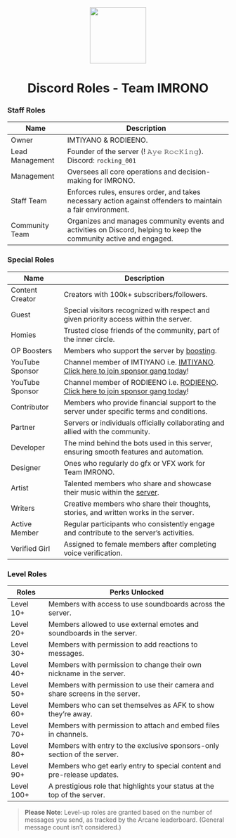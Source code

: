 <div align="center">
    <img src="https://i.postimg.cc/xjhpxgkf/Team-IMRONO.png" width="128px" style="max-width:100%;">
    <h1>Discord Roles - Team IMRONO</h1>
</div>

<h3>Staff Roles</h3>

| Name           | Description                                                                                                           |
|----------------|-----------------------------------------------------------------------------------------------------------------------|
| Owner          | IMTIYANO & RODIEENO.                                                                                                  |
| Lead Management| Founder of the server (! 𝙰𝚢𝚎 𝚁𝚘𝚌𝙺𝚒𝚗𝚐). Discord: `rocking_001`| UID: `1164055637362229258`                            |
| Management     | Oversees all core operations and decision-making for IMRONO.                                                          |
| Staff Team     | Enforces rules, ensures order, and takes necessary action against offenders to maintain a fair environment.           |
| Community Team | Organizes and manages community events and activities on Discord, helping to keep the community active and engaged.   |

<h3>Special Roles</h3>

| Name              | Description                                                                                                                                                                                                     |
|-------------------|-----------------------------------------------------------------------------------------------------------------------------------------------------------------------------------------------------------------|
| Content Creator   | Creators with 100k+ subscribers/followers.                                                                                                                                                                      |
| Guest             | Special visitors recognized with respect and given priority access within the server.                                                                                                                           |
| Homies            | Trusted close friends of the community, part of the inner circle.                                                                                                                                               |
| OP Boosters       | Members who support the server by [boosting](https://support.discord.com/hc/en-us/articles/360028038352-Server-Boosting-).                                                                                      |
| YouTube Sponsor   | Channel member of IMTIYANO i.e. [IMTIYANO](https://www.youtube.com/@imtiyano).                           [Click here to join sponsor gang today](https://www.youtube.com/@imtiyano/join)!                        |
| YouTube Sponsor   | Channel member of RODIEENO i.e. [RODIEENO](https://www.youtube.com/@rodieeno).                          [Click here to join sponsor gang today](https://www.youtube.com/@rodieeno/join)!                        |
| Contributor       | Members who provide financial support to the server under specific terms and conditions.                                                                                                                        |
| Partner           | Servers or individuals officially collaborating and allied with the community.                                                                                                                                  |
| Developer         | The mind behind the bots used in this server, ensuring smooth features and automation.                                                                                                                          |
| Designer          | Ones who regularly do gfx or VFX work for Team IMRONO.                                                                                                                                                          |
| Artist            | Talented members who share and showcase their music within the [server](https://discord.gg/imrono).                                                                                                             |
| Writers           | Creative members who share their thoughts, stories, and written works in the server.                                                                                                                            |
| Active Member     | Regular participants who consistently engage and contribute to the server’s activities.                                                                                                                         |
| Verified Girl     | Assigned to female members after completing voice verification.                                                                                                                                                 |

<h3>Level Roles</h3>

| Roles                      | Perks Unlocked                                                              |
|----------------------------|-----------------------------------------------------------------------------|
| Level  10+                 | Members with access to use soundboards across the server.                   |
| Level  20+                 | Members allowed to use external emotes and soundboards in the server.       |
| Level  30+                 | Members with permission to add reactions to messages.                       |
| Level  40+                 | Members with permission to change their own nickname in the server.         |
| Level  50+                 | Members with permission to use their camera and share screens in the server.|
| Level  60+                 | Members who can set themselves as AFK to show they’re away.                 |
| Level  70+                 | Members with permission to attach and embed files in channels.              |
| Level  80+                 | Members with entry to the exclusive sponsors-only section of the server.    |
| Level  90+                 | Members who get early entry to special content and pre-release updates.     |
| Level 100+                 | A prestigious role that highlights your status at the top of the server.    |

> **Please Note**: Level-up roles are granted based on the number of messages you send, as tracked by the Arcane leaderboard. (General message count isn’t considered.)
